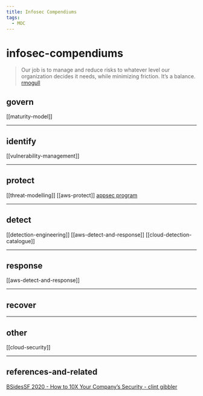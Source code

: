 ```yaml
---
title: Infosec Compendiums
tags:
  - MOC
---
```

# infosec-compendiums

>Our job is to manage and reduce risks to whatever level our organization decides it needs, while minimizing friction. It’s a balance.
[rmogull](https://slaw.securosis.com/p/enable-delegated-administrator-identity-center-cloudtrail)

## govern
[[maturity-model]]

-----
## identify
[[vulnerability-management]]

----

## protect
[[threat-modelling]]
[[aws-protect]]
[appsec program](./application-security.md)

----

## detect
[[detection-engineering]]
[[aws-detect-and-response]]
[[cloud-detection-catalogue]]

----
## response
[[aws-detect-and-response]]

----
## recover

----

## other
[[cloud-security]]

----

## references-and-related

[BSidesSF 2020 - How to 10X Your Company’s Security - clint gibbler](https://www.youtube.com/@BSidesSF)
